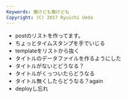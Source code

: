 ```yaml
---
Keywords: 働けども働けども
Copyright: (C) 2017 Ryuichi Ueda
---
```



* postのリストを作ってます。
* ちょっとタイムスタンプを手でいじる
* templateをリストから抜く
* タイトルのデータファイルを作るようにした
* タイトルがないとどうなる？
* タイトルがくっついたらどうなる
* タイトル無くしたらどうなる？again
* deployし忘れ
